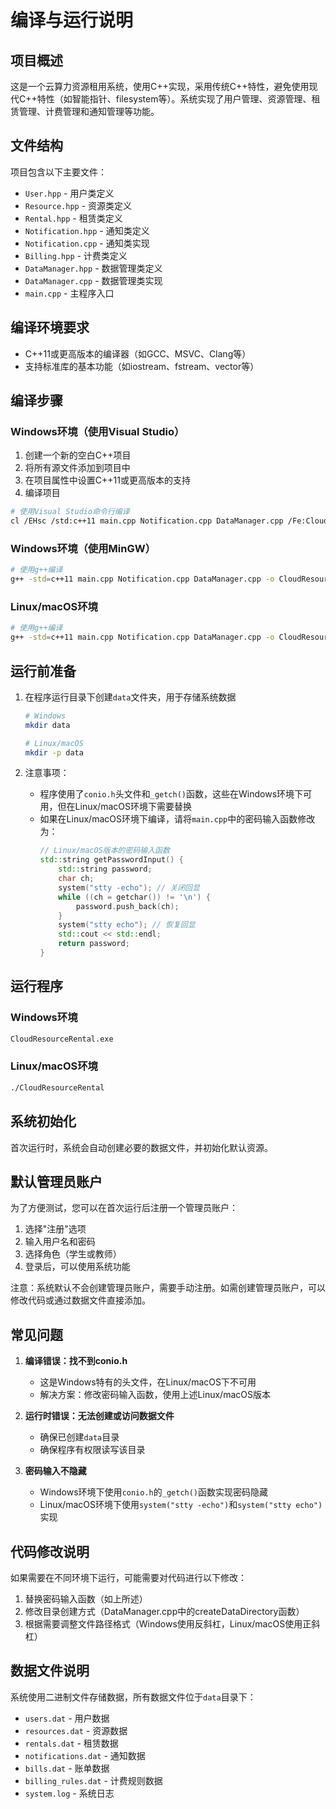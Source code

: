 # 编译与运行说明

## 项目概述

这是一个云算力资源租用系统，使用C++实现，采用传统C++特性，避免使用现代C++特性（如智能指针、filesystem等）。系统实现了用户管理、资源管理、租赁管理、计费管理和通知管理等功能。

## 文件结构

项目包含以下主要文件：

- `User.hpp` - 用户类定义
- `Resource.hpp` - 资源类定义
- `Rental.hpp` - 租赁类定义
- `Notification.hpp` - 通知类定义
- `Notification.cpp` - 通知类实现
- `Billing.hpp` - 计费类定义
- `DataManager.hpp` - 数据管理类定义
- `DataManager.cpp` - 数据管理类实现
- `main.cpp` - 主程序入口

## 编译环境要求

- C++11或更高版本的编译器（如GCC、MSVC、Clang等）
- 支持标准库的基本功能（如iostream、fstream、vector等）

## 编译步骤

### Windows环境（使用Visual Studio）

1. 创建一个新的空白C++项目
2. 将所有源文件添加到项目中
3. 在项目属性中设置C++11或更高版本的支持
4. 编译项目

```bash
# 使用Visual Studio命令行编译
cl /EHsc /std:c++11 main.cpp Notification.cpp DataManager.cpp /Fe:CloudResourceRental.exe
```

### Windows环境（使用MinGW）

```bash
# 使用g++编译
g++ -std=c++11 main.cpp Notification.cpp DataManager.cpp -o CloudResourceRental.exe
```

### Linux/macOS环境

```bash
# 使用g++编译
g++ -std=c++11 main.cpp Notification.cpp DataManager.cpp -o CloudResourceRental
```

## 运行前准备

1. 在程序运行目录下创建`data`文件夹，用于存储系统数据
   ```bash
   # Windows
   mkdir data
   
   # Linux/macOS
   mkdir -p data
   ```

2. 注意事项：
   - 程序使用了`conio.h`头文件和`_getch()`函数，这些在Windows环境下可用，但在Linux/macOS环境下需要替换
   - 如果在Linux/macOS环境下编译，请将`main.cpp`中的密码输入函数修改为：
     ```cpp
     // Linux/macOS版本的密码输入函数
     std::string getPasswordInput() {
         std::string password;
         char ch;
         system("stty -echo"); // 关闭回显
         while ((ch = getchar()) != '\n') {
             password.push_back(ch);
         }
         system("stty echo"); // 恢复回显
         std::cout << std::endl;
         return password;
     }
     ```

## 运行程序

### Windows环境

```bash
CloudResourceRental.exe
```

### Linux/macOS环境

```bash
./CloudResourceRental
```

## 系统初始化

首次运行时，系统会自动创建必要的数据文件，并初始化默认资源。

## 默认管理员账户

为了方便测试，您可以在首次运行后注册一个管理员账户：

1. 选择"注册"选项
2. 输入用户名和密码
3. 选择角色（学生或教师）
4. 登录后，可以使用系统功能

注意：系统默认不会创建管理员账户，需要手动注册。如需创建管理员账户，可以修改代码或通过数据文件直接添加。

## 常见问题

1. **编译错误：找不到conio.h**
   - 这是Windows特有的头文件，在Linux/macOS下不可用
   - 解决方案：修改密码输入函数，使用上述Linux/macOS版本

2. **运行时错误：无法创建或访问数据文件**
   - 确保已创建`data`目录
   - 确保程序有权限读写该目录

3. **密码输入不隐藏**
   - Windows环境下使用`conio.h`的`_getch()`函数实现密码隐藏
   - Linux/macOS环境下使用`system("stty -echo")`和`system("stty echo")`实现

## 代码修改说明

如果需要在不同环境下运行，可能需要对代码进行以下修改：

1. 替换密码输入函数（如上所述）
2. 修改目录创建方式（DataManager.cpp中的createDataDirectory函数）
3. 根据需要调整文件路径格式（Windows使用反斜杠，Linux/macOS使用正斜杠）

## 数据文件说明

系统使用二进制文件存储数据，所有数据文件位于`data`目录下：

- `users.dat` - 用户数据
- `resources.dat` - 资源数据
- `rentals.dat` - 租赁数据
- `notifications.dat` - 通知数据
- `bills.dat` - 账单数据
- `billing_rules.dat` - 计费规则数据
- `system.log` - 系统日志
